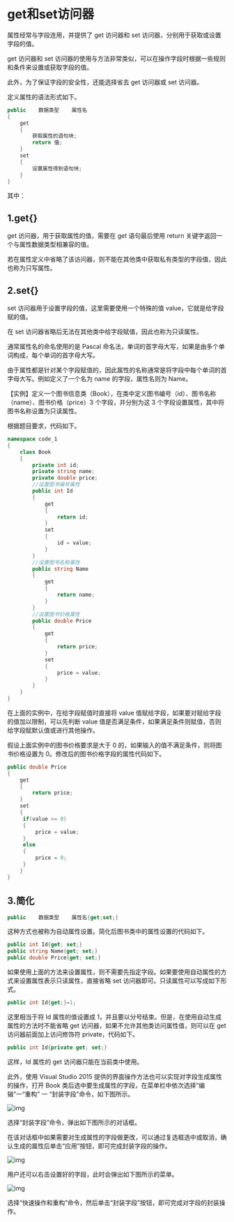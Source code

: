 # get和set访问器

  属性经常与字段连用，并提供了 get 访问器和 set 访问器，分别用于获取或设置字段的值。

get 访问器和 set 访问器的使用与方法非常类似，可以在操作字段时根据一些规则和条件来设置或获取字段的值。

此外，为了保证字段的安全性，还能选择省去 get 访问器或 set 访问器。

定义属性的语法形式如下。  

```c#
public    数据类型    属性名
{
    get
    {
        获取属性的语句块;
        return 值;
    }
    set
    {
        设置属性得到语句块;
    }
}
```

其中：

## 1.get{}

get 访问器，用于获取属性的值，需要在 get 语句最后使用 return 关键字返回一个与属性数据类型相兼容的值。

若在属性定义中省略了该访问器，则不能在其他类中获取私有类型的字段值，因此也称为只写属性。
## 2.set{}

set 访问器用于设置字段的值，这里需要使用一个特殊的值 value，它就是给字段赋的值。

在 set 访问器省略后无法在其他类中给字段赋值，因此也称为只读属性。

通常属性名的命名使用的是 Pascal 命名法，单词的首字母大写，如果是由多个单词构成，每个单词的首字母大写。

由于属性都是针对某个字段赋值的，因此属性的名称通常是将字段中每个单词的首字母大写。例如定义了一个名为 name 的字段，属性名则为 Name。

【实例】定义一个图书信息类（Book），在类中定义图书编号（id）、图书名称（name）、图书价格（price）3 个字段，并分别为这 3 个字段设置属性，其中将图书名称设置为只读属性。

根据题目要求，代码如下。

```c#
namespace code_1
{
    class Book
    {
        private int id;
        private string name;
        private double price;
        //设置图书编号属性
        public int Id
        {
            get
            {
                return id;
            }
            set
            {
                id = value;
            }
        }
        //设置图书名称属性
        public string Name
        {
            get
            {
                return name;
            }
        }
        //设置图书价格属性
        public double Price
        {
            get
            {
                return price;
            }
            set
            {
                price = value;
            }
        }
    }
}
```

  在上面的实例中，在给字段赋值时直接将 value 值赋给字段，如果要对赋给字段的值加以限制，可以先判断 value 值是否满足条件，如果满足条件则赋值，否则给字段赋默认值或进行其他操作。

假设上面实例中的图书价格要求是大于 0 的，如果输入的值不满足条件，则将图书价格设置为 0。修改后的图书价格字段的属性代码如下。  

```c#
public double Price
{
    get
    {
        return price;
    }
    set
    {
     if(value >= 0)
     {
         price = value;
     }
     else
     {
         price = 0;
     }
    }
}
```

## 3.简化

```c#
public    数据类型    属性名{get;set;}
```

这种方式也被称为自动属性设置。简化后图书类中的属性设置的代码如下。

```c#
public int Id{get; set;}
public string Name{get; set;}
public double Price{get; set;}
```

如果使用上面的方法来设置属性，则不需要先指定字段。如果要使用自动属性的方式来设置属性表示只读属性，直接省略 set 访问器即可。只读属性可以写成如下形式。

```c#
public int Id{get;}=1;
```

这里相当于将 Id 属性的值设置成 1，并且要以分号结束。但是，在使用自动生成属性的方法时不能省略 get 访问器，如果不允许其他类访问属性值，则可以在 get 访问器前面加上访问修饰符 private，代码如下。

```c#
public int Id{private get; set;}
```

  这样，Id 属性的 get 访问器只能在当前类中使用。

此外，使用 Visual Studio 2015 提供的界面操作方法也可以实现对字段生成属性的操作，打开 Book 类后选中要生成属性的字段，在菜单栏中依次选择“编辑”一“重构” 一 “封装字段”命令，如下图所示。
  

![img](assets/4-1Z31P95051358.png)

  选择“封装字段”命令，弹出如下图所示的对话框。

在该对话框中如果需要对生成属性的字段做更改，可以通过复选框选中或取消，确认生成的属性后单击“应用”按钮，即可完成封装字段的操作。
  

![img](assets/4-1Z31P95209314.png)

用户还可以右击设置好的字段，此时会弹出如下图所示的菜单。

![img](assets/4-1Z31P95306458.png)

选择“快速操作和重构”命令，然后单击“封装字段”按钮，即可完成对字段的封装操作。